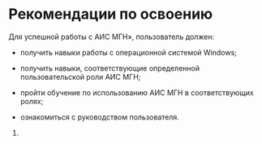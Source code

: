 Рекомендации по освоению
========================

Для успешной работы с АИС МГН», пользователь должен:

-   получить навыки работы с операционной системой Windows;

-   получить навыки, соответствующие определенной пользовательской роли
    АИС МГН;

-   пройти обучение по использованию АИС МГН в соответствующих ролях;

-   ознакомиться с руководством пользователя.

1)  
